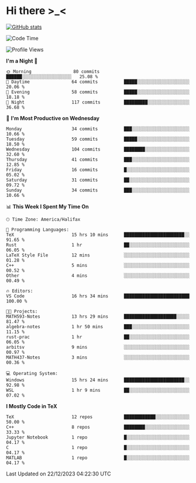 # Hi there \>_<

[![GitHub stats](https://github-readme-stats.vercel.app/api?username=ARessegetesStery&show_icons=true&theme=transparent)](https://github.com/anuraghazra/github-readme-stats)

<!--START_SECTION:waka-->
![Code Time](http://img.shields.io/badge/Code%20Time-568%20hrs%2042%20mins-blue)

![Profile Views](http://img.shields.io/badge/Profile%20Views-8-blue)

**I'm a Night 🦉** 

```text
🌞 Morning                80 commits          ██████░░░░░░░░░░░░░░░░░░░   25.08 % 
🌆 Daytime                64 commits          █████░░░░░░░░░░░░░░░░░░░░   20.06 % 
🌃 Evening                58 commits          █████░░░░░░░░░░░░░░░░░░░░   18.18 % 
🌙 Night                  117 commits         █████████░░░░░░░░░░░░░░░░   36.68 % 
```
📅 **I'm Most Productive on Wednesday** 

```text
Monday                   34 commits          ███░░░░░░░░░░░░░░░░░░░░░░   10.66 % 
Tuesday                  59 commits          █████░░░░░░░░░░░░░░░░░░░░   18.50 % 
Wednesday                104 commits         ████████░░░░░░░░░░░░░░░░░   32.60 % 
Thursday                 41 commits          ███░░░░░░░░░░░░░░░░░░░░░░   12.85 % 
Friday                   16 commits          █░░░░░░░░░░░░░░░░░░░░░░░░   05.02 % 
Saturday                 31 commits          ██░░░░░░░░░░░░░░░░░░░░░░░   09.72 % 
Sunday                   34 commits          ███░░░░░░░░░░░░░░░░░░░░░░   10.66 % 
```


📊 **This Week I Spent My Time On** 

```text
🕑︎ Time Zone: America/Halifax

💬 Programming Languages: 
TeX                      15 hrs 10 mins      ███████████████████████░░   91.65 % 
Rust                     1 hr                ██░░░░░░░░░░░░░░░░░░░░░░░   06.05 % 
LaTeX Style File         12 mins             ░░░░░░░░░░░░░░░░░░░░░░░░░   01.28 % 
C++                      5 mins              ░░░░░░░░░░░░░░░░░░░░░░░░░   00.52 % 
Other                    4 mins              ░░░░░░░░░░░░░░░░░░░░░░░░░   00.49 % 

🔥 Editors: 
VS Code                  16 hrs 34 mins      █████████████████████████   100.00 % 

🐱‍💻 Projects: 
MATH593-Notes            13 hrs 29 mins      ████████████████████░░░░░   81.47 % 
algebra-notes            1 hr 50 mins        ███░░░░░░░░░░░░░░░░░░░░░░   11.15 % 
rust-prac                1 hr                ██░░░░░░░░░░░░░░░░░░░░░░░   06.05 % 
arbitsv                  9 mins              ░░░░░░░░░░░░░░░░░░░░░░░░░   00.97 % 
MATH437-Notes            3 mins              ░░░░░░░░░░░░░░░░░░░░░░░░░   00.36 % 

💻 Operating System: 
Windows                  15 hrs 24 mins      ███████████████████████░░   92.98 % 
WSL                      1 hr 9 mins         ██░░░░░░░░░░░░░░░░░░░░░░░   07.02 % 
```

**I Mostly Code in TeX** 

```text
TeX                      12 repos            ████████████░░░░░░░░░░░░░   50.00 % 
C++                      8 repos             ████████░░░░░░░░░░░░░░░░░   33.33 % 
Jupyter Notebook         1 repo              █░░░░░░░░░░░░░░░░░░░░░░░░   04.17 % 
C                        1 repo              █░░░░░░░░░░░░░░░░░░░░░░░░   04.17 % 
MATLAB                   1 repo              █░░░░░░░░░░░░░░░░░░░░░░░░   04.17 % 
```




 Last Updated on 22/12/2023 04:22:30 UTC
<!--END_SECTION:waka-->
